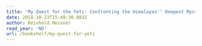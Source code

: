 ```yaml
---
title: 'My Quest for the Yeti: Confronting the Himalayas'' Deepest Mystery'
date: 2018-10-23T15:49:30.083Z
author: Reinhold Messner
read_year: 'NO'
url: /bookshelf/my-quest-for-yeti
---
```



